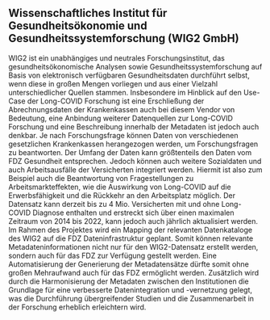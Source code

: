 ## Wissenschaftliches Institut für Gesundheitsökonomie und Gesundheitssystemforschung (WIG2 GmbH)
WIG2 ist ein unabhängiges und neutrales Forschungsinstitut, das gesundheitsökonomische Analysen sowie Gesundheitssystemforschung auf Basis von elektronisch verfügbaren Gesundheitsdaten durchführt   selbst, wenn diese in großen Mengen vorliegen und aus einer Vielzahl unterschiedlicher Quellen stammen.
Insbesondere im Hinblick auf den Use-Case der Long-COVID Forschung ist eine Erschließung der Abrechnungsdaten der Krankenkassen auch bei diesem Vendor von Bedeutung, eine Anbindung weiterer Datenquellen zur Long-COVID Forschung und eine Beschreibung innerhalb der Metadaten ist jedoch auch denkbar.
Je nach Forschungsfrage können Daten von verschiedenen gesetzlichen Krankenkassen herangezogen werden, um Forschungsfragen zu beantworten. Der Umfang der Daten kann größtenteils den Daten vom FDZ Gesundheit entsprechen. Jedoch können auch weitere Sozialdaten und auch Arbeitsausfälle der Versicherten integriert werden. Hiermit ist also zum Beispiel auch die Beantwortung von Fragestellungen zu Arbeitsmarkteffekten, wie die Auswirkung von Long-COVID auf die Erwerbsfähigkeit und die Rückkehr an den Arbeitsplatz möglich. Der Datensatz kann derzeit bis zu 4 Mio. Versicherten mit und ohne Long-COVID Diagnose enthalten und erstreckt sich über einen maximalen Zeitraum von 2014 bis 2022, kann jedoch auch jährlich aktualisiert werden.
Im Rahmen des Projektes wird ein Mapping der relevanten Datenkataloge des WIG2 auf die FDZ Dateninfrastruktur geplant. Somit können relevante Metadateninformationen nicht nur für den WIG2-Datensatz erstellt werden, sondern auch für das FDZ zur Verfügung gestellt werden. Eine Automatisierung der Generierung der Metadatensätze dürfte somit ohne großen Mehraufwand auch für das FDZ ermöglicht werden. Zusätzlich wird durch die Harmonisierung der Metadaten zwischen den Institutionen die Grundlage für eine verbesserte Datenintegration und -vernetzung gelegt, was die Durchführung übergreifender Studien und die Zusammenarbeit in der Forschung erheblich erleichtern wird.
